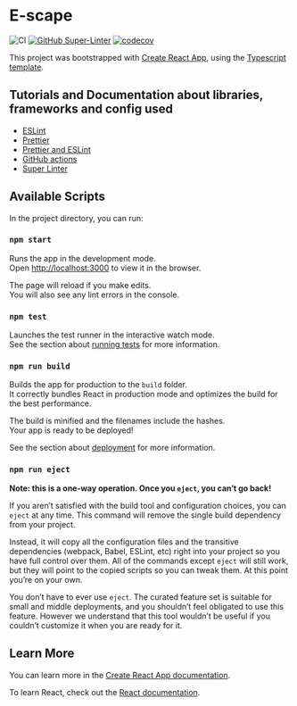 # E-scape

![CI](https://github.com/BenMorant/e-scape/actions/workflows/ci.yml/badge.svg)
[![GitHub Super-Linter](https://github.com/BenMorant/e-scape/actions/workflows/linter.yml/badge.svg)](https://github.com/marketplace/actions/super-linter)
[![codecov](https://codecov.io/gh/BenMorant/e-scape/branch/main/graph/badge.svg)](https://codecov.io/gh/BenMorant/e-scape)


This project was bootstrapped with [Create React App](https://github.com/facebook/create-react-app), using the [Typescript template](https://create-react-app.dev/docs/adding-typescript/).

## Tutorials and Documentation about libraries, frameworks and config used

- [ESLint](https://andrebnassis.medium.com/setting-eslint-on-a-react-typescript-project-2021-1190a43ffba)
- [Prettier](https://andrebnassis.medium.com/setting-prettier-on-a-react-typescript-project-2021-f9f0d5a1d6b0)
- [Prettier and ESLint](https://robertcooper.me/post/using-eslint-and-prettier-in-a-typescript-project)
- [GitHub actions](https://dev.to/dyarleniber/setting-up-a-ci-cd-workflow-on-github-actions-for-a-react-app-with-github-pages-and-codecov-4hnp)
- [Super Linter](https://github.com/github/super-linter)

## Available Scripts

In the project directory, you can run:

### `npm start`

Runs the app in the development mode.\
Open [http://localhost:3000](http://localhost:3000) to view it in the browser.

The page will reload if you make edits.\
You will also see any lint errors in the console.

### `npm test`

Launches the test runner in the interactive watch mode.\
See the section about [running tests](https://facebook.github.io/create-react-app/docs/running-tests) for more information.

### `npm run build`

Builds the app for production to the `build` folder.\
It correctly bundles React in production mode and optimizes the build for the best performance.

The build is minified and the filenames include the hashes.\
Your app is ready to be deployed!

See the section about [deployment](https://facebook.github.io/create-react-app/docs/deployment) for more information.

### `npm run eject`

**Note: this is a one-way operation. Once you `eject`, you can’t go back!**

If you aren’t satisfied with the build tool and configuration choices, you can `eject` at any time. This command will remove the single build dependency from your project.

Instead, it will copy all the configuration files and the transitive dependencies (webpack, Babel, ESLint, etc) right into your project so you have full control over them. All of the commands except `eject` will still work, but they will point to the copied scripts so you can tweak them. At this point you’re on your own.

You don’t have to ever use `eject`. The curated feature set is suitable for small and middle deployments, and you shouldn’t feel obligated to use this feature. However we understand that this tool wouldn’t be useful if you couldn’t customize it when you are ready for it.

## Learn More

You can learn more in the [Create React App documentation](https://facebook.github.io/create-react-app/docs/getting-started).

To learn React, check out the [React documentation](https://reactjs.org/).
